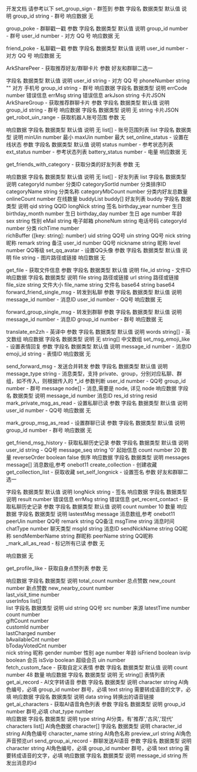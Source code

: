 开发文档 请参考以下
set_group_sign - 群签到
参数
字段名	数据类型	默认值	说明
group_id	string	-	群号
响应数据
无

group_poke - 群聊戳一戳
参数
字段名	数据类型	默认值	说明
group_id	number	-	群号
user_id	number	-	对方 QQ 号
响应数据
无

friend_poke - 私聊戳一戳
参数
字段名	数据类型	默认值	说明
user_id	number	-	对方 QQ 号
响应数据
无

ArkSharePeer - 获取推荐好友/群聊卡片
参数
好友和群聊二选一

字段名	数据类型	默认值	说明
user_id	string	-	对方 QQ 号
phoneNumber	string	""	对方 手机号
group_id	string	-	群号
响应数据
字段名	数据类型	说明
errCode	number	错误信息
errMsg	string	错误信息
arkJson	string	卡片JSON
ArkShareGroup - 获取推荐群聊卡片
参数
字段名	数据类型	默认值	说明
group_id	string	-	群号
响应数据
字段名	数据类型	说明
无	string	卡片JSON
get_robot_uin_range - 获取机器人账号范围
参数
无

响应数据
字段名	数据类型	默认值	说明
无	list[]	-	账号范围列表
list
字段名	数据类型	说明
minUin	number	最小
maxUin	number	最大
set_online_status - 设置在线状态
参数
字段名	数据类型	默认值	说明
status	number	-	参考状态列表
ext_status	number	-	参考状态列表
battery_status	number	-	电量
响应数据
无

get_friends_with_category - 获取分类的好友列表
参数
无

响应数据
字段名	数据类型	默认值	说明
无	list[]	-	好友列表
list
字段名	数据类型	说明
categoryId	number	分类ID
categorySortId	number	分类排序ID
categoryName	string	分类名称
categoryMbCount	number	分类内好友总数量
onlineCount	number	在线数量
buddyList	buddy[]	好友列表
buddy
字段名	数据类型	说明
qid	string	QQID
longNick	string	签名
birthday_year	number	生日
birthday_month	number	生日
birthday_day	number	生日
age	number	年龄
sex	string	性别
eMail	string	电子邮箱
phoneNum	string	电话号码
categoryId	number	分类
richTime	number	
richBuffer	{[key: string]: number}	
uid	string	QQ号
uin	string	QQ号
nick	string	昵称
remark	string	备注
user_id	number	QQ号
nickname	string	昵称
level	number	QQ等级
set_qq_avatar - 设置QQ头像
参数
字段名	数据类型	默认值	说明
file	string	-	图片路径或链接
响应数据
无

get_file - 获取文件信息
参数
字段名	数据类型	默认值	说明
file_id	string	-	文件ID
响应数据
字段名	数据类型	说明
file	string	路径或链接
url	string	路径或链接
file_size	string	文件大小
file_name	string	文件名
base64	string	base64
forward_friend_single_msg - 转发到私聊
参数
字段名	数据类型	默认值	说明
message_id	number	-	消息ID
user_id	number	-	QQ号
响应数据
无

forward_group_single_msg - 转发到群聊
参数
字段名	数据类型	默认值	说明
message_id	number	-	消息ID
group_id	number	-	群号
响应数据
无

translate_en2zh - 英译中
参数
字段名	数据类型	默认值	说明
words	string[]	-	英文数组
响应数据
字段名	数据类型	说明
无	string[]	中文数组
set_msg_emoji_like - 设置表情回复
参数
字段名	数据类型	默认值	说明
message_id	number	-	消息ID
emoji_id	string	-	表情ID
响应数据
无

send_forward_msg - 发送合并转发
参数
字段名	数据类型	默认值	说明
message_type	string	-	消息类型，支持 private、group，分别对应私聊、群组，如不传入，则根据传入的 *_id 参数判断
user_id	number	-	QQ号
group_id	number	-	群号
message	node[]	-	消息,需要是 node, 详见 node
响应数据
字段名	数据类型	说明
message_id	number	消息ID
res_id	string	resid
mark_private_msg_as_read - 设置私聊已读
参数
字段名	数据类型	默认值	说明
user_id	number	-	QQ号
响应数据
无

mark_group_msg_as_read - 设置群聊已读
参数
字段名	数据类型	默认值	说明
group_id	number	-	群号
响应数据
无

get_friend_msg_history - 获取私聊历史记录
参数
字段名	数据类型	默认值	说明
user_id	string	-	QQ号
message_seq	string	'0'	起始信息
count	number	20	数量
reverseOrder	boolean	false	倒序
响应数据
字段名	数据类型	说明
messages	message[]	消息数组,参考 onebot11
create_collection - 创建收藏
get_collection_list - 获取收藏
set_self_longnick - 设置签名
参数
好友和群聊二选一

字段名	数据类型	默认值	说明
longNick	string	-	签名
响应数据
字段名	数据类型	说明
result	number	错误信息
errMsg	string	错误信息
get_recent_contact - 获取私聊历史记录
参数
字段名	数据类型	默认值	说明
count	number	10	数量
响应数据
字段名	数据类型	说明
lastestMsg	message	消息数组,参考 onebot11
peerUin	number	QQ号
remark	string	QQ备注
msgTime	string	消息时间
chatType	number	聊天类型
msgId	string	消息ID
sendNickName	string	QQ昵称
sendMemberName	string	群昵称
peerName	string	QQ昵称
_mark_all_as_read - 标记所有已读
参数
无

响应数据
无

get_profile_like - 获取自身点赞列表
参数
无

响应数据
字段名	数据类型	说明
total_count	number	总点赞数
new_count	number	新点赞数
new_nearby_count	number	
last_visit_time	number	
userInfos	list[]	
list
字段名	数据类型	说明
uid	string	QQ号
src	number	来源
latestTime	number	
count	number	
giftCount	number	
customId	number	
lastCharged	number	
bAvailableCnt	number	
bTodayVotedCnt	number	
nick	string	昵称
gender	number	性别
age	number	年龄
isFriend	boolean	
isvip	boolean	会员
isSvip	boolean	超级会员
uin	number	
fetch_custom_face - 获取自定义表情
参数
字段名	数据类型	默认值	说明
count	number	48	数量
响应数据
字段名	数据类型	说明
无	string[]	表情列表
get_ai_record - AI文字转语音
参数
字段名	数据类型	说明
character	string	AI角色编号，必填
group_id	number	群号，必填
text	string	需要转成语音的文字，必填
响应数据
字段名	数据类型	说明
data	string	转换出的语音链接
get_ai_characters - 获取AI语音角色列表
参数
字段名	数据类型	说明
group_id	number	群号,必填
chat_type	number	
响应数据
字段名	数据类型	说明
type	string	AI分类，有'推荐','古风','现代'
characters	list[]	AI角色数据
character[]
字段名	数据类型	说明
character_id	string	AI角色编号
character_name	string	AI角色名称
preview_url	string	AI角色声音预览url
send_group_ai_record - 群聊发送AI语音
参数
字段名	数据类型	说明
character	string	AI角色编号，必填
group_id	number	群号，必填
text	string	需要转成语音的文字，必填
响应数据
字段名	数据类型	说明
message_id	string	所发出消息的id